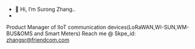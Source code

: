 - 👋 Hi, I’m Surong Zhang..
- 
Product Manager of IIoT communication devices(LoRaWAN,WI-SUN,WM-BUS&OMS and Smart Meters)
Reach me @ Skpe_id: zhangsr@friendcom.com
